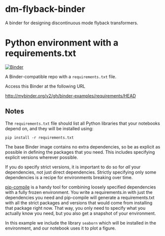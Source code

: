 # dm-flyback-binder
A binder for designing discontinuous mode flyback transformers.

# Python environment with a requirements.txt

[![Binder](http://mybinder.org/badge_logo.svg)](http://mybinder.org/v2/gh/binder-examples/requirements/HEAD)

A Binder-compatible repo with a `requirements.txt` file.

Access this Binder at the following URL

http://mybinder.org/v2/gh/binder-examples/requirements/HEAD

## Notes
The `requirements.txt` file should list all Python libraries that your notebooks
depend on, and they will be installed using:

```
pip install -r requirements.txt
```

The base Binder image contains no extra dependencies, so be as
explicit as possible in defining the packages that you need. This includes
specifying explicit versions wherever possible.

If you do specify strict versions, it is important to do so for *all*
your dependencies, not just direct dependencies.
Strictly specifying only some dependencies is a recipe for environments
breaking over time.

[pip-compile](https://github.com/jazzband/pip-tools/) is a handy
tool for combining loosely specified dependencies with a fully frozen environment.
You write a requirements.in with just the dependencies you need
and pip-compile will generate a requirements.txt with all the strict packages and versions that would come from installing that package right now.
That way, you only need to specify what you actually know you need,
but you also get a snapshot of your environment.

In this example we include the library `seaborn` which will be installed in
the environment, and our notebook uses it to plot a figure.